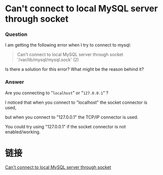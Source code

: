 # Can't connect to local MySQL server through socket

### Question

I am getting the following error when I try to connect to mysql:

> Can't connect to local MySQL server through socket '/var/lib/mysql/mysql.sock' (2)

Is there a solution for this error? What might be the reason behind it?

### Answer

Are you connecting to "`localhost`" or "`127.0.0.1`" ? 

I noticed that when you connect to "localhost" the socket connector is used, 

but when you connect to "127.0.0.1" the TCP/IP connector is used. 

You could try using "127.0.0.1" if the socket connector is not enabled/working.

# 链接

[Can't connect to local MySQL server through socket](http://stackoverflow.com/questions/4448467/cant-connect-to-local-mysql-server-through-socket-var-lib-mysql-mysql-sock)
